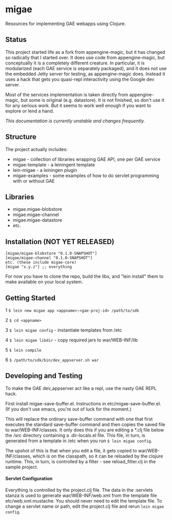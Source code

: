 # migae

Resources for implementing GAE webapps using Clojure.

## Status

This project started life as a fork from appengine-magic, but it has
changed so radically that I started over.  It does use code from
appengine-magic, but conceptually it is a completely different
creature.  In particular, it is modularized (each GAE service is
separately packaged), and it does not use the embedded Jetty server
for testing, as appengine-magic does.  Instead it uses a hack that
gets you quasi-repl interactivity using the Google dev server.

Most of the services implementation is taken directly from
appengine-magic, but some is original (e.g. datastore).  It is not
finished, so don't use it for any serious work.  But it seems to work
well enough if you want to explore or lend a hand.

_*This documentation is currently unstable and changes frequently.*_

## Structure

The project actually includes:

 * migae - collection of libraries wrapping GAE API, one per GAE service
 * migae-template - a leiningent template
 * lein-migae - a leiningen plugin
 * migae-examples - some examples of how to do servlet programming with or without GAE

## Libraries

 * migae.migae-blobstore
 * migae.migae-channel
 * migae.migae-datastore
 * etc.

## Installation (NOT YET RELEASED)

    [migae/migae-blobstore "0.1.0-SNAPSHOT"]
    [migae/migae-channel "0.1.0-SNAPSHOT"]
    etc. (these include migae-core)
    [migae "x.y.z"] ;; everything

For now you have to clone the repo, build the libs, and "lein install"
them to make available on your local system.

## Getting Started

  1  `$ lein new migae app <appname>:<gae-proj-id> /path/to/sdk`

  2  `$ cd <appname>`

  3  `$ lein migae config`  - instantiate templates from <appname>/etc

  4 `$ lein migae libdir`   - copy required jars to war/WEB-INF/lib

  5 `$ lein compile`

  6 `$ /path/to/sdk/bin/dev_appserver.sh war`

## Developing and Testing

To make the GAE dev_appserver act like a repl, use the nasty GAE REPL
hack.

First install migae-save-buffer.el.  Instructions in
etc/migae-save-buffer.el.  (If you don't use emacs, you're out of luck
for the moment.)

This will replace the ordinary save-buffer command with one that first
executes the standard save-buffer command and then copies the saved
file to war/WEB-INF/classes.  It only does this if you are editing a
*.clj file below the <proj>/src directory containing a .dir-locals.el
file.  This file, in turn, is generated from a template in <proj>/etc
when you run `$ lein migae config`.

The upshot of this is that when you edit a file, it gets copied to
war/WEB-INF/classes, which is on the classpath, so it can be reloaded
by the clojure runtime.  This, in turn, is controlled by a filter -
see reload_filter.clj in the sample project.

#### Servlet Configuration

Everything is controlled by the project.clj file.  The data in the
:servlets stanza is used to generate war/WEB-INF/web.xml from the
template file etc/web.xml.mustache.  You should never need to edit the
template file.  To change a servlet name or path, edit the project.clj
file and rerun `lein migae config`.
